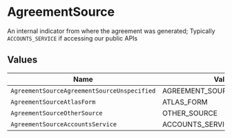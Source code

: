 # AgreementSource

An internal indicator from where the agreement was generated; Typically `ACCOUNTS_SERVICE` if accessing our public APIs


## Values

| Name                                        | Value                                       |
| ------------------------------------------- | ------------------------------------------- |
| `AgreementSourceAgreementSourceUnspecified` | AGREEMENT_SOURCE_UNSPECIFIED                |
| `AgreementSourceAtlasForm`                  | ATLAS_FORM                                  |
| `AgreementSourceOtherSource`                | OTHER_SOURCE                                |
| `AgreementSourceAccountsService`            | ACCOUNTS_SERVICE                            |